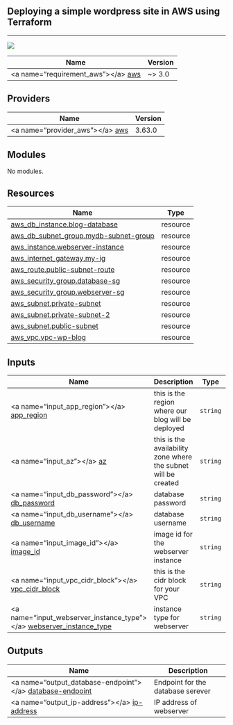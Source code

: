 <h2>Deploying a simple wordpress site in AWS using Terraform</h2>
<hr>
<img src ="https://i2.wp.com/www.linuxguy.io/wp-content/uploads/2021/10/simple-wp-blog-terraform-aws.png?w=921&ssl=1"/>

<table class="table table-striped table-bordered">
<thead>
<tr>
<th>Name</th>
<th>Version</th>
</tr>
</thead>
<tbody>
<tr>
<td>&lt;a name=“requirement_aws”&gt;&lt;/a&gt; <a href="#requirement_aws">aws</a></td>
<td>~&gt; 3.0</td>
</tr>
</tbody>
</table>
<h2 class="code-line" data-line-start=4 data-line-end=5 ><a id="Providers_4"></a>Providers</h2>
<table class="table table-striped table-bordered">
<thead>
<tr>
<th>Name</th>
<th>Version</th>
</tr>
</thead>
<tbody>
<tr>
<td>&lt;a name=“provider_aws”&gt;&lt;/a&gt; <a href="#provider_aws">aws</a></td>
<td>3.63.0</td>
</tr>
</tbody>
</table>
<h2 class="code-line" data-line-start=10 data-line-end=11 ><a id="Modules_10"></a>Modules</h2>
<p class="has-line-data" data-line-start="12" data-line-end="13">No modules.</p>
<h2 class="code-line" data-line-start=14 data-line-end=15 ><a id="Resources_14"></a>Resources</h2>
<table class="table table-striped table-bordered">
<thead>
<tr>
<th>Name</th>
<th>Type</th>
</tr>
</thead>
<tbody>
<tr>
<td><a href="https://registry.terraform.io/providers/hashicorp/aws/latest/docs/resources/db_instance">aws_db_instance.blog-database</a></td>
<td>resource</td>
</tr>
<tr>
<td><a href="https://registry.terraform.io/providers/hashicorp/aws/latest/docs/resources/db_subnet_group">aws_db_subnet_group.mydb-subnet-group</a></td>
<td>resource</td>
</tr>
<tr>
<td><a href="https://registry.terraform.io/providers/hashicorp/aws/latest/docs/resources/instance">aws_instance.webserver-instance</a></td>
<td>resource</td>
</tr>
<tr>
<td><a href="https://registry.terraform.io/providers/hashicorp/aws/latest/docs/resources/internet_gateway">aws_internet_gateway.my-ig</a></td>
<td>resource</td>
</tr>
<tr>
<td><a href="https://registry.terraform.io/providers/hashicorp/aws/latest/docs/resources/route">aws_route.public-subnet-route</a></td>
<td>resource</td>
</tr>
<tr>
<td><a href="https://registry.terraform.io/providers/hashicorp/aws/latest/docs/resources/security_group">aws_security_group.database-sg</a></td>
<td>resource</td>
</tr>
<tr>
<td><a href="https://registry.terraform.io/providers/hashicorp/aws/latest/docs/resources/security_group">aws_security_group.webserver-sg</a></td>
<td>resource</td>
</tr>
<tr>
<td><a href="https://registry.terraform.io/providers/hashicorp/aws/latest/docs/resources/subnet">aws_subnet.private-subnet</a></td>
<td>resource</td>
</tr>
<tr>
<td><a href="https://registry.terraform.io/providers/hashicorp/aws/latest/docs/resources/subnet">aws_subnet.private-subnet-2</a></td>
<td>resource</td>
</tr>
<tr>
<td><a href="https://registry.terraform.io/providers/hashicorp/aws/latest/docs/resources/subnet">aws_subnet.public-subnet</a></td>
<td>resource</td>
</tr>
<tr>
<td><a href="https://registry.terraform.io/providers/hashicorp/aws/latest/docs/resources/vpc">aws_vpc.vpc-wp-blog</a></td>
<td>resource</td>
</tr>
</tbody>
</table>
<h2 class="code-line" data-line-start=30 data-line-end=31 ><a id="Inputs_30"></a>Inputs</h2>
<table class="table table-striped table-bordered">
<thead>
<tr>
<th>Name</th>
<th>Description</th>
<th>Type</th>
<th>Default</th>
<th style="text-align:center">Required</th>
</tr>
</thead>
<tbody>
<tr>
<td>&lt;a name=“input_app_region”&gt;&lt;/a&gt; <a href="#input_app_region">app_region</a></td>
<td>this is the region where our blog will be deployed</td>
<td><code>string</code></td>
<td><code>&quot;ap-southeast-2&quot;</code></td>
<td style="text-align:center">no</td>
</tr>
<tr>
<td>&lt;a name=“input_az”&gt;&lt;/a&gt; <a href="#input_az">az</a></td>
<td>this is the availability zone where the subnet will be created</td>
<td><code>string</code></td>
<td><code>&quot;ap-southeast-2b&quot;</code></td>
<td style="text-align:center">no</td>
</tr>
<tr>
<td>&lt;a name=“input_db_password”&gt;&lt;/a&gt; <a href="#input_db_password">db_password</a></td>
<td>database password</td>
<td><code>string</code></td>
<td>n/a</td>
<td style="text-align:center">yes</td>
</tr>
<tr>
<td>&lt;a name=“input_db_username”&gt;&lt;/a&gt; <a href="#input_db_username">db_username</a></td>
<td>database username</td>
<td><code>string</code></td>
<td>n/a</td>
<td style="text-align:center">yes</td>
</tr>
<tr>
<td>&lt;a name=“input_image_id”&gt;&lt;/a&gt; <a href="#input_image_id">image_id</a></td>
<td>image id for the webserver instance</td>
<td><code>string</code></td>
<td>n/a</td>
<td style="text-align:center">yes</td>
</tr>
<tr>
<td>&lt;a name=“input_vpc_cidr_block”&gt;&lt;/a&gt; <a href="#input_vpc_cidr_block">vpc_cidr_block</a></td>
<td>this is the cidr block for your VPC</td>
<td><code>string</code></td>
<td><code>&quot;10.0.0.0/16&quot;</code></td>
<td style="text-align:center">no</td>
</tr>
<tr>
<td>&lt;a name=“input_webserver_instance_type”&gt;&lt;/a&gt; <a href="#input_webserver_instance_type">webserver_instance_type</a></td>
<td>instance type for webserver</td>
<td><code>string</code></td>
<td><code>&quot;t2.micro&quot;</code></td>
<td style="text-align:center">no</td>
</tr>
</tbody>
</table>
<h2 class="code-line" data-line-start=42 data-line-end=43 ><a id="Outputs_42"></a>Outputs</h2>
<table class="table table-striped table-bordered">
<thead>
<tr>
<th>Name</th>
<th>Description</th>
</tr>
</thead>
<tbody>
<tr>
<td>&lt;a name=“output_database-endpoint”&gt;&lt;/a&gt; <a href="#output_database-endpoint">database-endpoint</a></td>
<td>Endpoint for the database serever</td>
</tr>
<tr>
<td>&lt;a name=“output_ip-address”&gt;&lt;/a&gt; <a href="#output_ip-address">ip-address</a></td>
<td>IP address of webserver</td>
</tr>
</tbody>
</table>
